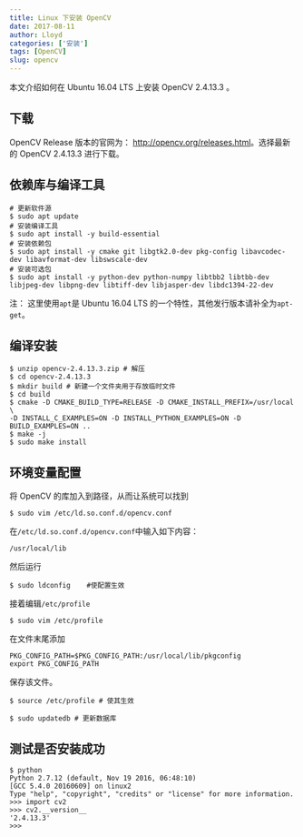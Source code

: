 ```yaml
---
title: Linux 下安装 OpenCV
date: 2017-08-11
author: Lloyd
categories: ['安装']
tags: [OpenCV]
slug: opencv
---
```


<!--more-->
本文介绍如何在 Ubuntu 16.04 LTS 上安装 OpenCV 2.4.13.3 。


##  下载

OpenCV Release 版本的官网为： <http://opencv.org/releases.html>。选择最新的 OpenCV 2.4.13.3
进行下载。

## 依赖库与编译工具

    # 更新软件源
    $ sudo apt update
    # 安装编译工具
    $ sudo apt install -y build-essential
    # 安装依赖包
    $ sudo apt install -y cmake git libgtk2.0-dev pkg-config libavcodec-dev libavformat-dev libswscale-dev
    # 安装可选包
    $ sudo apt install -y python-dev python-numpy libtbb2 libtbb-dev libjpeg-dev libpng-dev libtiff-dev libjasper-dev libdc1394-22-dev

注： 这里使用`apt`是 Ubuntu 16.04 LTS 的一个特性，其他发行版本请补全为`apt-get`。

## 编译安装

    $ unzip opencv-2.4.13.3.zip # 解压
    $ cd opencv-2.4.13.3
    $ mkdir build # 新建一个文件夹用于存放临时文件
    $ cd build
    $ cmake -D CMAKE_BUILD_TYPE=RELEASE -D CMAKE_INSTALL_PREFIX=/usr/local \
    -D INSTALL_C_EXAMPLES=ON -D INSTALL_PYTHON_EXAMPLES=ON -D BUILD_EXAMPLES=ON ..
    $ make -j
    $ sudo make install

## 环境变量配置

将 OpenCV 的库加入到路径，从而让系统可以找到

    $ sudo vim /etc/ld.so.conf.d/opencv.conf

在`/etc/ld.so.conf.d/opencv.conf`中输入如下内容：

    /usr/local/lib

然后运行

    $ sudo ldconfig    #使配置生效

接着编辑`/etc/profile`

    $ sudo vim /etc/profile

在文件末尾添加

    PKG_CONFIG_PATH=$PKG_CONFIG_PATH:/usr/local/lib/pkgconfig
    export PKG_CONFIG_PATH

保存该文件。

    $ source /etc/profile # 使其生效

    $ sudo updatedb # 更新数据库

## 测试是否安装成功

    $ python
    Python 2.7.12 (default, Nov 19 2016, 06:48:10)
    [GCC 5.4.0 20160609] on linux2
    Type "help", "copyright", "credits" or "license" for more information.
    >>> import cv2
    >>> cv2.__version__
    '2.4.13.3'
    >>>


